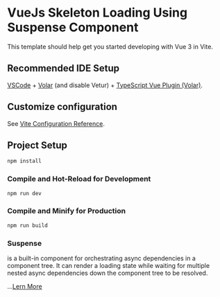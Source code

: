 # VueJs Skeleton Loading Using Suspense Component

This template should help get you started developing with Vue 3 in Vite.

## Recommended IDE Setup

[VSCode](https://code.visualstudio.com/) + [Volar](https://marketplace.visualstudio.com/items?itemName=Vue.volar) (and disable Vetur) + [TypeScript Vue Plugin (Volar)](https://marketplace.visualstudio.com/items?itemName=Vue.vscode-typescript-vue-plugin).

## Customize configuration

See [Vite Configuration Reference](https://vitejs.dev/config/).

## Project Setup

```sh
npm install
```

### Compile and Hot-Reload for Development

```sh
npm run dev
```

### Compile and Minify for Production

```sh
npm run build
```

### Suspense

<Suspense> is a built-in component for orchestrating async dependencies in a component tree. It can render a loading state while waiting for multiple nested async dependencies down the component tree to be resolved.

...[Lern More](https://vuejs.org/guide/built-ins/suspense.html)
